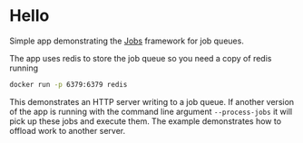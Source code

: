 # Hello

Simple app demonstrating the [Jobs](https://github.com/hummingbird-project/swift-jobs) framework for job queues.

The app uses redis to store the job queue so you need a copy of redis running

```sh
docker run -p 6379:6379 redis
```

This demonstrates an HTTP server writing to a job queue. If another version of the app is running with the command line argument `--process-jobs` it will pick up these jobs and execute them. The example demonstrates how to offload work to another server.
